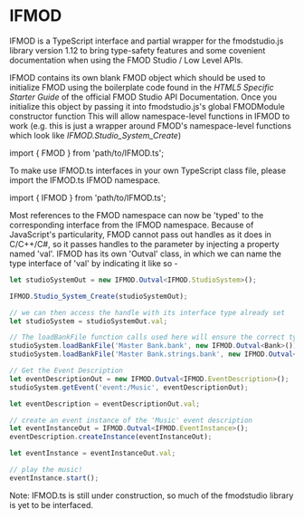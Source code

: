 IFMOD
=====================

IFMOD is a TypeScript interface and partial wrapper for the fmodstudio.js library version 1.12 to bring type-safety features and some covenient documentation when using the FMOD Studio / Low Level APIs.

IFMOD contains its own blank FMOD object which should be used to initialize FMOD using the boilerplate code found in the *HTML5 Specific Starter Guide* of the official FMOD Studio API Documentation. Once you initialize this object by passing it into fmodstudio.js's global FMODModule constructor function This will allow namespace-level functions in IFMOD to work (e.g. this is just a wrapper around FMOD's namespace-level functions which look like *IFMOD.Studio_System_Create*)

  import { FMOD } from 'path/to/IFMOD.ts';

To make use IFMOD.ts interfaces in your own TypeScript class file, please import the IFMOD.ts IFMOD namespace.

  import { IFMOD } from 'path/to/IFMOD.ts';

Most references to the FMOD namespace can now be 'typed' to the corresponding interface from the IFMOD namespace. Because of JavaScript's particularity, FMOD cannot pass out handles as it does in C/C++/C#, so it passes handles to the parameter by injecting a property named 'val'. IFMOD has its own 'Outval' class, in which we can name the type interface of 'val' by indicating it like so -

```typescript
let studioSystemOut = new IFMOD.Outval<IFMOD.StudioSystem>();	

IFMOD.Studio_System_Create(studioSystemOut);

// we can then access the handle with its interface type already set
let studioSystem = studioSystemOut.val;

// The loadBankFile function calls used here will ensure the correct types are passed into it, and will throw an error if incorrect.
studioSystem.loadBankFile('Master Bank.bank', new IFMOD.Outval<Bank>());
studioSystem.loadBankFile('Master Bank.strings.bank', new IFMOD.Outval<Bank>());

// Get the Event Description
let eventDescriptionOut = new IFMOD.Outval<IFMOD.EventDescription>();
studioSystem.getEvent('event:/Music', eventDescriptionOut);

let eventDescription = eventDescriptionOut.val;

// create an event instance of the 'Music' event description
let eventInstanceOut = IFMOD.Outval<IFMOD.EventInstance>();
eventDescription.createInstance(eventInstanceOut);

let eventInstance = eventInstanceOut.val;

// play the music!
eventInstance.start();
```

Note: IFMOD.ts is still under construction, so much of the fmodstudio library is yet to be interfaced.
